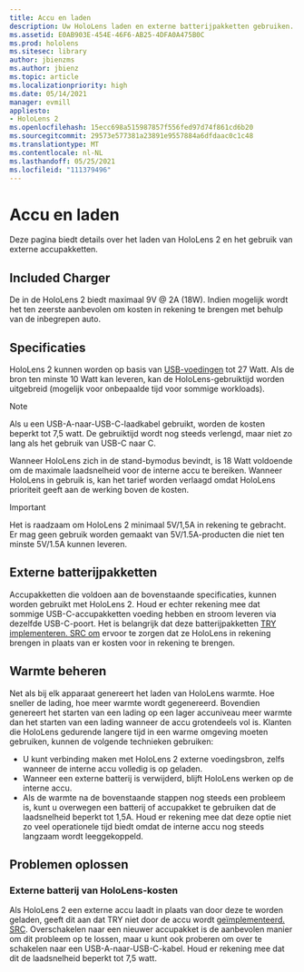 ```yaml
---
title: Accu en laden
description: Uw HoloLens laden en externe batterijpakketten gebruiken.
ms.assetid: E0AB903E-454E-46F6-AB25-4DFA0A475B0C
ms.prod: hololens
ms.sitesec: library
author: jbienzms
ms.author: jbienz
ms.topic: article
ms.localizationpriority: high
ms.date: 05/14/2021
manager: evmill
appliesto:
- HoloLens 2
ms.openlocfilehash: 15ecc698a515987857f556fed97d74f861cd6b20
ms.sourcegitcommit: 29573e577381a23891e9557884a6dfdaac0c1c48
ms.translationtype: MT
ms.contentlocale: nl-NL
ms.lasthandoff: 05/25/2021
ms.locfileid: "111379496"
---
```

# <a name="battery-and-charging"></a>Accu en laden

Deze pagina biedt details over het laden van HoloLens 2 en het gebruik van externe accupakketten.

## <a name="included-charger"></a>Included Charger

De in de HoloLens 2 biedt maximaal 9V @ 2A (18W). Indien mogelijk wordt het ten zeerste aanbevolen om kosten in rekening te brengen met behulp van de inbegrepen auto.  

## <a name="specifications"></a>Specificaties

HoloLens 2 kunnen worden op basis van [USB-voedingen](https://www.usb.org/usb-charger-pd) tot 27 Watt. Als de bron ten minste 10 Watt kan leveren, kan de HoloLens-gebruiktijd worden uitgebreid (mogelijk voor onbepaalde tijd voor sommige workloads). 

> [!NOTE]
> Als u een USB-A-naar-USB-C-laadkabel gebruikt, worden de kosten beperkt tot 7,5 watt. De gebruiktijd wordt nog steeds verlengd, maar niet zo lang als het gebruik van USB-C naar C.

Wanneer HoloLens zich in de stand-bymodus bevindt, is 18 Watt voldoende om de maximale laadsnelheid voor de interne accu te bereiken. Wanneer HoloLens in gebruik is, kan het tarief worden verlaagd omdat HoloLens prioriteit geeft aan de werking boven de kosten.

> [!IMPORTANT]
> Het is raadzaam om HoloLens 2 minimaal 5V/1,5A in rekening te gebracht. Er mag geen gebruik worden gemaakt van 5V/1.5A-producten die niet ten minste 5V/1.5A kunnen leveren. 

## <a name="external-battery-packs"></a>Externe batterijpakketten

Accupakketten die voldoen aan de bovenstaande specificaties, kunnen worden gebruikt met HoloLens 2. Houd er echter rekening mee dat sommige USB-C-accupakketten voeding hebben en stroom leveren via dezelfde USB-C-poort. Het is belangrijk dat deze batterijpakketten [TRY implementeren. SRC om](https://usb.org/document-library/usb-type-cr-cable-and-connector-specification-revision-20) ervoor te zorgen dat ze HoloLens in rekening brengen in plaats van er kosten voor in rekening te brengen. 

## <a name="managing-heat"></a>Warmte beheren

Net als bij elk apparaat genereert het laden van HoloLens warmte. Hoe sneller de lading, hoe meer warmte wordt gegenereerd. Bovendien genereert het starten van een lading op een lager accuniveau meer warmte dan het starten van een lading wanneer de accu grotendeels vol is. Klanten die HoloLens gedurende langere tijd in een warme omgeving moeten gebruiken, kunnen de volgende technieken gebruiken:

- U kunt verbinding maken met HoloLens 2 externe voedingsbron, zelfs wanneer de interne accu volledig is op geladen.
- Wanneer een externe batterij is verwijderd, blijft HoloLens werken op de interne accu.    
- Als de warmte na de bovenstaande stappen nog steeds een probleem is, kunt u overwegen een batterij of accupakket te gebruiken dat de laadsnelheid beperkt tot 1,5A. Houd er rekening mee dat deze optie niet zo veel operationele tijd biedt omdat de interne accu nog steeds langzaam wordt leeggekoppeld.

## <a name="troubleshooting"></a>Problemen oplossen


### <a name="hololens-charges-external-battery"></a>Externe batterij van HoloLens-kosten
Als HoloLens 2 een externe accu laadt in plaats van door deze te worden geladen, geeft dit aan dat TRY niet door de accu wordt [geïmplementeerd. SRC](https://usb.org/document-library/usb-type-cr-cable-and-connector-specification-revision-20). Overschakelen naar een nieuwer accupakket is de aanbevolen manier om dit probleem op te lossen, maar u kunt ook proberen om over te schakelen naar een USB-A-naar-USB-C-kabel. Houd er rekening mee dat dit de laadsnelheid beperkt tot 7,5 watt.
